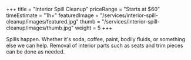+++ 
title = "Interior Spill Cleanup" 
priceRange = "Starts at $60"
timeEstimate = "1h+"
featuredImage = "/services/interior-spill-cleanup/images/featured.jpg"
thumb = "/services/interior-spill-cleanup/images/thumb.jpg"
weight = 5
+++

Spills happen. Whether it's soda, coffee, paint, bodily fluids, or something else we can help. Removal of interior parts such as seats and trim pieces can be done as needed.


